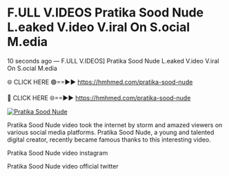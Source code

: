 # F.ULL V.IDEOS Pratika Sood Nude L.eaked V.ideo V.iral On S.ocial M.edia

10 seconds ago — F.ULL V.IDEOS] Pratika Sood Nude L.eaked V.ideo V.iral On S.ocial M.edia

🌐 CLICK HERE 🟢==►► https://hmhmed.com/pratika-sood-nude

🔴 CLICK HERE 🌐==►► https://hmhmed.com/pratika-sood-nude

[![Pratika Sood Nude](https://i.imgur.com/dJHk4Zq.gif)](https://hmhmed.com/pratika-sood-nude)

Pratika Sood Nude video took the internet by storm and amazed viewers on various social media platforms. Pratika Sood Nude, a young and talented digital creator, recently became famous thanks to this interesting video.

Pratika Sood Nude video instagram

Pratika Sood Nude video official twitter